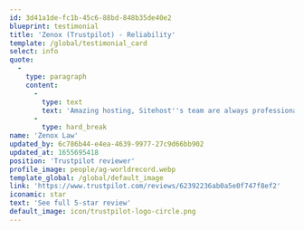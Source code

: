 ```yaml
---
id: 3d41a1de-fc1b-45c6-88bd-848b35de40e2
blueprint: testimonial
title: 'Zenox (Trustpilot) - Reliability'
template: /global/testimonial_card
select: info
quote:
  -
    type: paragraph
    content:
      -
        type: text
        text: 'Amazing hosting, Sitehost''s team are always professional and provide excellent technical support without the hassle of going through call centres. The uptime is astounding and we''ve always trusted Sitehost to use reliable stable data centres that are physically secure as well as virtually.'
      -
        type: hard_break
name: 'Zenox Law'
updated_by: 6c786b44-e4ea-4639-9977-27c9d66bb902
updated_at: 1655695418
position: 'Trustpilot reviewer'
profile_image: people/ag-worldrecord.webp
template_global: /global/default_image
link: 'https://www.trustpilot.com/reviews/62392236ab0a5e0f747f8ef2'
iconamic: star
text: 'See full 5-star review'
default_image: icon/trustpilot-logo-circle.png
---
```

